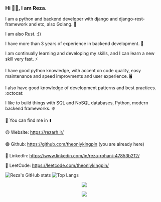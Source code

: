 
<h3>Hi 👋🏻, I am Reza.</h3>

I am a python and backend developer with django and django-rest-framework and etc, also Golang. 🚀

I am also Rust. :))

I have more than 3 years of experience in backend development. 👀

I am continually learning and developing my skills, and I can learn a new skill very fast. ⚡

I have good python knowledge, with accent on code quality, easy maintenance and speed improvments and user experience. 🖥️

I also have good knowledge of development patterns and best practices. :octocat:

I like to build things with SQL and NoSQL databases, Python, modern backend frameworks. ❇️

🔵 You can find me in ⬇️

🟡 Website: https://rezarh.ir/

🟢 Github: https://github.com/theonlykingpin (you are already here)

🔴 LinkedIn: https://www.linkedin.com/in/reza-rohani-47853b212/

🔴 LeetCode: https://leetcode.com/theonlykingpin/

![Reza's GitHub stats](https://github-readme-stats.vercel.app/api?username=theonlykingpin&show_icons=true)  ![Top Langs](https://github-readme-stats.vercel.app/api/top-langs/?username=theonlykingpin&layout=compact)
<p align="center"><img src="https://github-readme-streak-stats.herokuapp.com/?user=theonlykingpin&theme=dark&hide_border=false"/></p>
<p align="center"><img src="https://github-profile-trophy.vercel.app/?username=theonlykingpin&theme=radical&no-frame=false&no-bg=true&margin-w=4"/></p>
